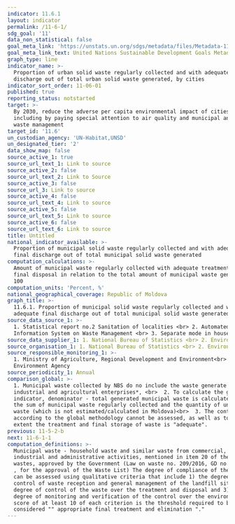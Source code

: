 ```yaml
---
indicator: 11.6.1
layout: indicator
permalink: /11-6-1/
sdg_goal: '11'
data_non_statistical: false
goal_meta_link: 'https://unstats.un.org/sdgs/metadata/files/Metadata-11-06-01.pdf'
goal_meta_link_text: United Nations Sustainable Development Goals Metadata (pdf 2066kB)
graph_type: line
indicator_name: >-
  Proportion of urban solid waste regularly collected and with adequate final
  discharge out of total urban solid waste generated, by cities
indicator_sort_order: 11-06-01
published: true
reporting_status: notstarted
target: >-
  By 2030, reduce the adverse per capita environmental impact of cities,
  including by paying special attention to air quality and municipal and other
  waste management
target_id: '11.6'
un_custodian_agency: 'UN-Habitat,UNSD'
un_designated_tier: '2'
data_show_map: false
source_active_1: true
source_url_text_1: Link to source
source_active_2: false
source_url_text_2: Link to Source
source_active_3: false
source_url_3: Link to source
source_active_4: false
source_url_text_4: Link to source
source_active_5: false
source_url_text_5: Link to source
source_active_6: false
source_url_text_6: Link to source
title: Untitled
national_indicator_available: >-
  Proportion of municipal solid waste regularly collected and with adequate
  final discharge out of total municipal solid waste generated
computation_calculations: >-
  Amount of municipal waste regularly collected with adequate treatment and
  final disposal in relation to the total amount of municipal waste generated *
  100
computation_units: 'Percent, %'
national_geographical_coverage: Republic of Moldova
graph_title: >-
  11.6.1. Proportion of municipal solid waste regularly collected and with
  adequate final discharge out of total municipal solid waste generated  
source_data_source_1: >-
  1. Statistical report no.2 Sanitation of localities <br> 2. Automated
  Information System on Waste Management <br> 3. Separate mode in households 
source_data_supplier_1: 1. National Bureau of Statistics <br> 2. Environment Agency
source_organisation_1: 1. National Bureau of Statistics <br> 2. Environment Agency
source_responsible_monitoring_1: >-
  1. Ministry of Agriculture, Regional Development and Environment<br> 2.
  Environment Agency
source_periodicity_1: Annual
comparison_global: >-
  1. Municipal waste collected by NBS do no include the waste generate by
  industrial and agricultural enterprises*, <br>  2. To calculate the global
  indicator, denominator - total generated municipal waste is calculated from
  the sum of municipal waste regularly collected and the quantity of uncollected
  waste (which is not estimated/calculated in Moldova)<br>  3. The control level
  according to the global methodology cannot be assessed, as well as to what
  extent the treatment and final storage of waste is "adequate".
previous: 11-5-2-b
next: 11-6-1-1
computation_definitions: >-
  Municipal waste - household waste and similar waste from commercial,
  industrial and administrative activities, mentioned in item 20 of the List of
  wastes, approved by the Government (Law on waste no. 209/2016, GD no. 99/2018
  , for the approval of the Waste List) The degree of compliance of the landfill
  can be assessed using qualitative criteria that include 1) the degree of
  control of waste reception and general management of the landfill site; 2) the
  degree of control of the waste over the treatment and disposal and 3) the
  degree of monitoring and verification of the control over the environment. A
  score of at least 10 of each criterion is the threshold required to be
  considered "" appropriate final treatment and elimination "."
---
```

